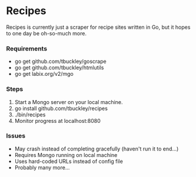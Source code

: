 # Recipes

Recipes is currently just a scraper for recipe sites written in Go, but it hopes to one day be oh-so-much more.

### Requirements
* go get github.com/tbuckley/goscrape
* go get github.com/tbuckley/htmlutils
* go get labix.org/v2/mgo

### Steps

1. Start a Mongo server on your local machine.
2. go install github.com/tbuckley/recipes
3. ./bin/recipes
4. Monitor progress at localhost:8080

### Issues
* May crash instead of completing gracefully (haven't run it to end...)
* Requires Mongo running on local machine
* Uses hard-coded URLs instead of config file
* Probably many more...
